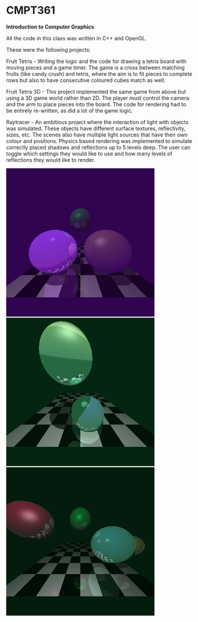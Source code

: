 # CMPT361
**Introduction to Computer Graphics**

All the code in this class was written in C++ and OpenGL.

These were the following projects:

Fruit Tetris - Writing the logic and the code for drawing a tetris board with moving pieces and a game timer. The game is a cross between matching fruits (like candy crush) and tetris, where the aim is to fit pieces to complete rows but also to have consecutive coloured cubes match as well.

Fruit Tetris 3D - This project implemented the same game from above but using a 3D game world rather than 2D. The player must control the camera and the arm to place pieces into the board. The code for rendering had to be entirely re-written, as did a lot of the game logic. 

Raytracer - An ambitious project where the interaction of light with objects was simulated. These objects have different surface textures, reflectivity, sizes, etc. The scenes also have multiple light sources that have their own colour and positions. Physics based rendering was implemented to simulate correctly placed shadows and reflections up to 5 levels deep. The user can toggle which settings they would like to use and how many levels of reflections they would like to render. 

![image 1](S1.bmp)
![image 2](S2.bmp)
![image 3](S4.bmp)
